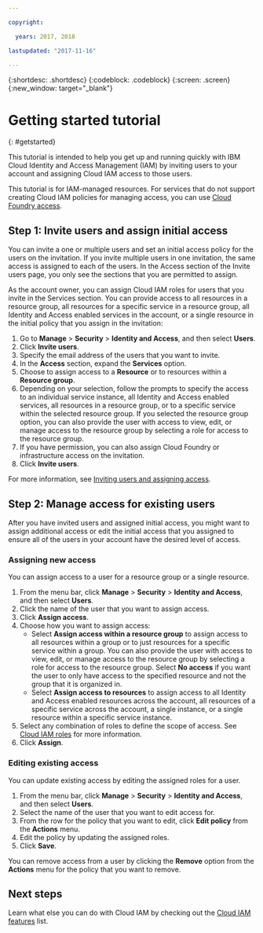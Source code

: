 ```yaml
---

copyright:

  years: 2017, 2018

lastupdated: "2017-11-16"

---
```


{:shortdesc: .shortdesc}
{:codeblock: .codeblock}
{:screen: .screen}
{:new_window: target="_blank"}

# Getting started tutorial
{: #getstarted}

This tutorial is intended to help you get up and running quickly with IBM Cloud Identity and Access Management (IAM) by  inviting users to your account and assigning Cloud IAM access to those users.

This tutorial is for IAM-managed resources. For services that do not support creating Cloud IAM policies for managing access, you can use [Cloud Foundry access](/docs/iam/cfaccess.html#cfaccess).


## Step 1: Invite users and assign initial access

You can invite a one or multiple users and set an initial access policy for the users on the invitation. If you invite multiple users in one invitation, the same access is assigned to each of the users. In the Access section of the Invite users page, you only see the sections that you are permitted to assign.

As the account owner, you can assign Cloud IAM roles for users that you invite in the Services section. You can provide access to all resources in a resource group, all resources for a specific service in a resource group, all Identity and Access enabled services in the account, or a single resource in the initial policy that you assign in the invitation:

1. Go to **Manage** &gt; **Security** &gt; **Identity and Access**, and then select **Users**.
2. Click **Invite users**.
3. Specify the email address of the users that you want to invite.
4. In the **Access** section, expand the **Services** option.
5. Choose to assign access to a **Resource** or to resources within a **Resource group**.
6. Depending on your selection, follow the prompts to specify the access to an individual service instance, all Identity and Access enabled services, all resources in a resource group, or to a specific service within the selected resource group. If you selected the resource group option, you can also provide the user with access to view, edit, or manage access to the resource group by selecting a role for access to the resource group.
7. If you have permission, you can also assign Cloud Foundry or infrastructure access on the invitation.
8. Click **Invite users**.

For more information, see [Inviting users and assigning access](/docs/iam/iamuserinv.html#iamuserinv).

## Step 2: Manage access for existing users

After you have invited users and assigned initial access, you might want to assign additional access or edit the initial access that you assigned to ensure all of the users in your account have the desired level of access.

### Assigning new access

You can assign access to a user for a resource group or a single resource.

1. From the menu bar, click **Manage** &gt; **Security** &gt; **Identity and Access**, and then select **Users**.
2. Click the name of the user that you want to assign access.
3. Click **Assign access**.
4. Choose how you want to assign access:
    * Select **Assign access within a resource group** to assign access to all resources within a group or to just resources for a specific service within a group. You can also provide the user with access to view, edit, or manage access to the resource group by selecting a role for access to the resource group. Select **No access** if you want the user to only have access to the specified resource and not the group that it is organized in.
    * Select **Assign access to resources** to assign access to all Identity and Access enabled resources across the account, all resources of a specific service across the account, a single instance, or a single resource within a specific service instance.
5. Select any combination of roles to define the scope of access. See [Cloud IAM roles](/docs/iam/users_roles.html#iamusermanrol) for more information.
6. Click **Assign**.


### Editing existing access

You can update existing access by editing the assigned roles for a user.

1. From the menu bar, click **Manage** &gt; **Security** &gt; **Identity and Access**, and then select **Users**.
2. Select the name of the user that you want to edit access for.
3. From the row for the policy that you want to edit, click **Edit policy** from the **Actions** menu.
4. Edit the policy by updating the assigned roles.
5. Click **Save**.

You can remove access from a user by clicking the **Remove** option from the **Actions** menu for the policy that you want to remove.

## Next steps

Learn what else you can do with Cloud IAM by checking out the [Cloud IAM features](/docs/iam/index.html#features) list.
